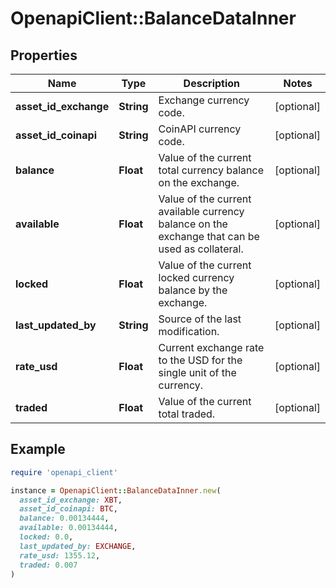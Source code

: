 # OpenapiClient::BalanceDataInner

## Properties

| Name | Type | Description | Notes |
| ---- | ---- | ----------- | ----- |
| **asset_id_exchange** | **String** | Exchange currency code. | [optional] |
| **asset_id_coinapi** | **String** | CoinAPI currency code. | [optional] |
| **balance** | **Float** | Value of the current total currency balance on the exchange. | [optional] |
| **available** | **Float** | Value of the current available currency balance on the exchange that can be used as collateral. | [optional] |
| **locked** | **Float** | Value of the current locked currency balance by the exchange. | [optional] |
| **last_updated_by** | **String** | Source of the last modification.  | [optional] |
| **rate_usd** | **Float** | Current exchange rate to the USD for the single unit of the currency.  | [optional] |
| **traded** | **Float** | Value of the current total traded. | [optional] |

## Example

```ruby
require 'openapi_client'

instance = OpenapiClient::BalanceDataInner.new(
  asset_id_exchange: XBT,
  asset_id_coinapi: BTC,
  balance: 0.00134444,
  available: 0.00134444,
  locked: 0.0,
  last_updated_by: EXCHANGE,
  rate_usd: 1355.12,
  traded: 0.007
)
```

